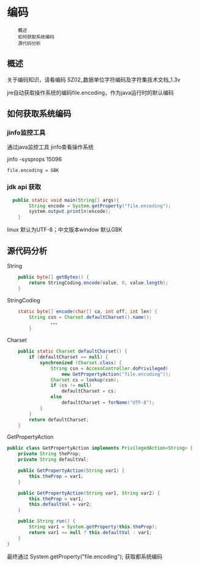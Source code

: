 # 编码
		概述
		如何获取系统编码
		源代码分析

## 概述

关于编码知识，请看编码 SZ02_数据单位字符编码及字符集技术文档_1.3v

jre自动获取操作系统的编码file.encoding，作为java运行时的默认编码

## 如何获取系统编码

### jinfo监控工具

通过java监控工具 jinfo查看操作系统

jinfo -sysprops 15096
```
file.encoding = GBK
```

### jdk api 获取
```java
  public static void main(String[] args){
		String encode = System.getProperty("file.encoding");
		system.output.println(encode);
	}
```

linux 默认为UTF-8；中文版本window 默认GBK

## 源代码分析
String
```java
    public byte[] getBytes() {
        return StringCoding.encode(value, 0, value.length);
    }
```

StringCoding
```java
    static byte[] encode(char[] ca, int off, int len) {
        String csn = Charset.defaultCharset().name();
				。。。
		}
```

Charset
```java
    public static Charset defaultCharset() {
        if (defaultCharset == null) {
            synchronized (Charset.class) {
                String csn = AccessController.doPrivileged(
                    new GetPropertyAction("file.encoding"));
                Charset cs = lookup(csn);
                if (cs != null)
                    defaultCharset = cs;
                else
                    defaultCharset = forName("UTF-8");
            }
        }
        return defaultCharset;
    }
```

GetPropertyAction
```java
public class GetPropertyAction implements PrivilegedAction<String> {
    private String theProp;
    private String defaultVal;

    public GetPropertyAction(String var1) {
        this.theProp = var1;
    }

    public GetPropertyAction(String var1, String var2) {
        this.theProp = var1;
        this.defaultVal = var2;
    }

    public String run() {
        String var1 = System.getProperty(this.theProp);
        return var1 == null ? this.defaultVal : var1;
    }
}
```

最终通过 System.getProperty("file.encoding"); 获取都系统编码
